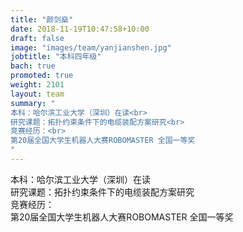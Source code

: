 ```yaml
---
title: "颜剑燊"
date: 2018-11-19T10:47:58+10:00
draft: false
image: "images/team/yanjianshen.jpg"
jobtitle: "本科四年级"
bach: true
promoted: true
weight: 2101
layout: team
summary: "
本科：哈尔滨工业大学（深圳）在读<br>
研究课题：拓扑约束条件下的电缆装配方案研究<br>
竞赛经历：<br>
第20届全国大学生机器人大赛ROBOMASTER 全国一等奖
"
---
```


本科：哈尔滨工业大学（深圳）在读<br>
研究课题：拓扑约束条件下的电缆装配方案研究<br>
竞赛经历：<br>
第20届全国大学生机器人大赛ROBOMASTER 全国一等奖<br>